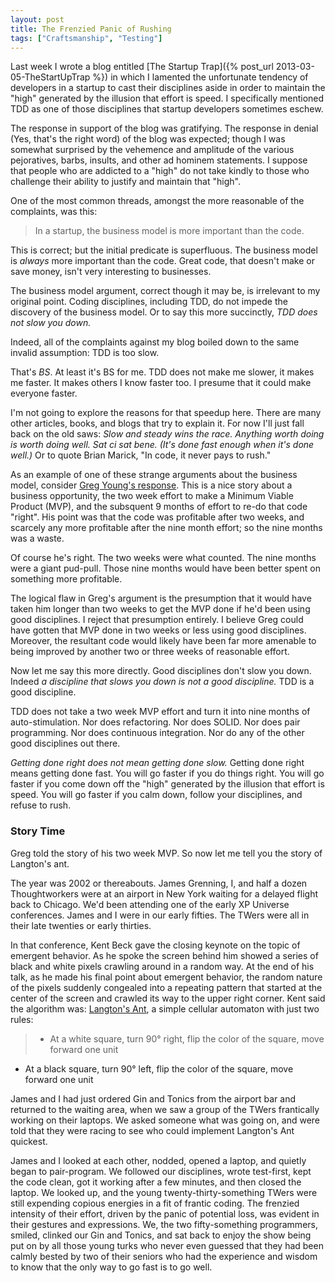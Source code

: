 ```yaml
---
layout: post
title: The Frenzied Panic of Rushing
tags: ["Craftsmanship", "Testing"]
---
```

Last week I wrote a blog entitled [The Startup Trap]({% post_url 2013-03-05-TheStartUpTrap %}) in which I lamented the unfortunate tendency of developers in a startup to cast their disciplines aside in order to maintain the "high" generated by the illusion that effort is speed.  I specifically mentioned TDD as one of those disciplines that startup developers sometimes eschew.

The response in support of the blog was gratifying.  The response in denial (Yes, that's the right word) of the blog was expected; though I was somewhat surprised by the vehemence and amplitude of the various pejoratives, barbs, insults, and other ad hominem statements.  I suppose that people who are addicted to a "high" do not take kindly to those who challenge their ability to justify and maintain that "high". 

One of the most common threads, amongst the more reasonable of the complaints, was this:  

>In a startup, the business model is more important than the code.

This is correct;  but the initial predicate is superfluous.  The business model is _always_ more important than the code.  Great code, that doesn't make or save money, isn't very interesting to businesses.

The business model argument, correct though it may be, is irrelevant to my original point.  Coding disciplines, including TDD, do not impede the discovery of the business model.  Or to say this more succinctly, _TDD does not slow you down._

Indeed, all of the complaints against my blog boiled down to the same invalid assumption: TDD is too slow.  

That's _BS_.  At least it's BS for me.  TDD does not make me slower, it makes me faster.  It makes others I know faster too.  I presume that it could make everyone faster.  

I'm not going to explore the reasons for that speedup here.  There are many other articles, books, and blogs that try to explain it.  For now I'll just fall back on the old saws: _Slow and steady wins the race._ _Anything worth doing is worth doing well._ _Sat ci sat bene. (It's done fast enough when it's done well.)_  Or to quote Brian Marick, "In code, it never pays to rush."

As an example of one of these strange arguments about the business model, consider [Greg Young's response](http://codebetter.com/gregyoung/2013/03/06/startups-and-tdd/).  This is a nice story about a business opportunity, the two week effort to make a Minimum Viable Product (MVP), and the subsquent 9 months of effort to re-do that code "right".  His point was that the code was profitable after two weeks, and scarcely any more profitable after the nine month effort; so the nine months was a waste.  

Of course he's right.  The two weeks were what counted.  The nine months were a giant pud-pull.  Those nine months would have been better spent on something more profitable.  

The logical flaw in Greg's argument is the presumption that it would have taken him longer than two weeks to get the MVP done if he'd been using good disciplines.  I reject that presumption entirely.  I believe Greg could have gotten that MVP done in two weeks or less using good disciplines.  Moreover, the resultant code would likely have been far more amenable to being improved by another two or three weeks of reasonable effort.  

Now let me say this more directly.  Good disciplines don't slow you down.  Indeed _a discipline that slows you down is not a good discipline._  TDD is a good discipline.

TDD does not take a two week MVP effort and turn it into nine months of auto-stimulation.  Nor does refactoring.  Nor does SOLID.  Nor does pair programming.  Nor does continuous integration.  Nor do any of the other good disciplines out there. 

_Getting done right does not mean getting done slow._  Getting done right means getting done fast.  You will go faster if you do things right.  You will go faster if you come down off the "high" generated by the illusion that effort is speed.  You will go faster if you calm down, follow your disciplines, and refuse to rush.

### Story Time

Greg told the story of his two week MVP.  So now let me tell you the story of Langton's ant.

The year was 2002 or thereabouts.  James Grenning, I, and half a dozen Thoughtworkers were at an airport in New York waiting for a delayed flight back to Chicago.  We'd been attending one of the early XP Universe conferences.  James and I were in our early fifties.  The TWers were all in their late twenties or early thirties.

In that conference, Kent Beck gave the closing keynote on the topic of emergent behavior.  As he spoke the screen behind him showed a series of black and white pixels crawling around in a random way.  At the end of his talk, as he made his final point about emergent behavior, the random nature of the pixels suddenly congealed into a repeating pattern that started at the center of the screen and crawled its way to the upper right corner.  Kent said the algorithm was:  [Langton's Ant](http://en.wikipedia.org/wiki/Langton's_ant), a simple cellular automaton with just two rules:

> *  At a white square, turn 90° right, flip the color of the square, move forward one unit
 * At a black square, turn 90° left, flip the color of the square, move forward one unit

James and I had just ordered Gin and Tonics from the airport bar and returned to the waiting area, when we saw a group of the TWers frantically working on their laptops.  We asked someone what was going on, and were told that they were racing to see who could implement Langton's Ant quickest.  

James and I looked at each other, nodded, opened a laptop, and quietly began to pair-program. We followed our disciplines, wrote test-first, kept the code clean, got it working after a few minutes, and then closed the laptop.  We looked up, and the young twenty-thirty-something TWers were still expending copious energies in a fit of frantic coding. The frenzied intensity of their effort, driven by the panic of potential loss, was evident in their gestures and expressions. We, the two fifty-something programmers, smiled, clinked our Gin and Tonics, and sat back to enjoy the show being put on by all those young turks who never even guessed that they had been calmly bested by two of their seniors who had the experience and wisdom to know that the only way to go fast is to go well.














